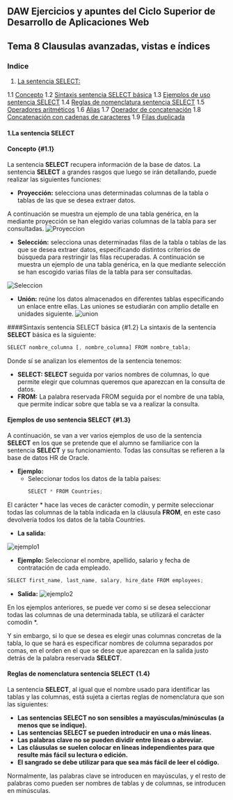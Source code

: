 ## DAW Ejercicios y apuntes del Ciclo Superior de Desarrollo de Aplicaciones Web

## Tema 8 Clausulas avanzadas, vistas e índices

### Indice
1. [La sentencia SELECT:](#1.-La-sentencia-SELECT) 

  1.1 [Concepto](#1.1)
    1.2 [Sintaxis sentencia SELECT básica](#1.2)
    1.3 [Ejemplos de uso sentencia SELECT](#1.3)
    1.4 [Reglas de nomenclatura sentencia SELECT](#1.4)
    1.5 [Operadores aritméticos](#1.5)
    1.6 [Alias](#1.6)
    1.7 [Operador de concatenación](#1.7)
    1.8 [Concatenación con cadenas de caracteres](#1.8)
    1.9 [Filas duplicada](#1.9)


#### 1.La sentencia SELECT

#### Concepto {#1.1}
La sentencia **SELECT** recupera información de la base de datos.
La sentencia **SELECT** a grandes rasgos que luego se irán detallando, puede realizar las siguientes funciones: 
 - **Proyección:** selecciona unas determinadas columnas de la tabla o tablas de las que se desea extraer datos.

A continuación se muestra un ejemplo de una tabla genérica, en la mediante proyección se han elegido varias columnas de la tabla para ser consultadas.
 ![Proyeccion](https://user-images.githubusercontent.com/23047899/54551415-57f01600-49ae-11e9-81b1-295132fd23a7.PNG)

 - **Selección:** selecciona unas determinadas filas de la tabla o tablas de las que se desea extraer datos, especificando distintos criterios de búsqueda para restringir las filas recuperadas. 
A continuación se muestra un ejemplo de una tabla genérica, en la que mediante selección se han escogido varias filas de la tabla para ser consultadas.

 ![Seleccion](https://user-images.githubusercontent.com/23047899/54551462-735b2100-49ae-11e9-932e-98a993cbd37a.PNG)

- **Unión:** reúne los datos almacenados en diferentes tablas especificando un enlace entre ellas. Las uniones se estudiarán con amplio detalle en unidades siguiente.
![union](https://user-images.githubusercontent.com/23047899/54551523-8f5ec280-49ae-11e9-9064-5e15eb33dc35.PNG)

####Sintaxis sentencia SELECT básica {#1.2}
La sintaxis de la sentencia **SELECT** básica es la siguiente:
```js
SELECT nombre_columna [, nombre_columna] FROM nombre_tabla;
``` 
Donde sí se analizan los elementos de la sentencia tenemos:
- **SELECT: SELECT** seguida por varios nombres de columnas, lo que permite elegir que columnas queremos que aparezcan en la consulta de datos. 
- **FROM:** La palabra reservada FROM seguida por el nombre de una tabla, que permite indicar sobre que tabla se va a realizar la consulta. 

#### Ejemplos de uso sentencia SELECT {#1.3} 
A continuación, se van a ver varios ejemplos de uso de la sentencia **SELECT** en los que se pretende que el alumno se familiarice con la sentencia **SELECT** y su funcionamiento. Todas las consultas se refieren a la base de datos HR de Oracle.

- **Ejemplo:** 
    - Seleccionar todos los datos de la tabla países:
        ```js
        SELECT * FROM Countries;
        ``` 
El carácter * hace las veces de carácter comodín, y permite seleccionar todas las columnas de la tabla indicada en la cláusula **FROM**, en este caso devolvería todos los datos de la tabla Countries. 
- **La salida:** 
    
![ejemplo1](https://user-images.githubusercontent.com/23047899/54552040-7e628100-49af-11e9-8262-78a82e8de472.PNG)
- **Ejemplo:**
Seleccionar el nombre, apellido, salario y fecha de contratación de cada empleado. 
```js 
SELECT first_name, last_name, salary, hire_date FROM employees; 
```
 
- **Salida:**
![ejemplo2](https://user-images.githubusercontent.com/23047899/54552127-a9e56b80-49af-11e9-9fe1-2f4eccb1c92f.png)

En los ejemplos anteriores, se puede ver como si se desea seleccionar todas las columnas de una determinada tabla, se utilizará el carácter comodín *. 

Y sin embargo, si lo que se desea es elegir unas columnas concretas de la tabla, lo que se hará es especificar nombres de columna separados por comas, en el orden en el que se dese que aparezcan en la salida justo detrás de la palabra reservada **SELECT**. 
#### Reglas de nomenclatura sentencia SELECT {1.4}

La sentencia **SELECT**, al igual que el nombre usado para identificar las tablas y las columnas, está sujeta a ciertas reglas de nomenclatura que son las siguientes: 
- **Las sentencias SELECT no son sensibles a mayúsculas/minúsculas (a menos que se indique).**
- **Las sentencias SELECT se pueden introducir en una o más líneas.**
- **Las palabras clave no se pueden dividir entre líneas o abreviar.**
- **Las cláusulas se suelen colocar en líneas independientes para que resulte más fácil su lectura o edición.**
- **El sangrado se debe utilizar para que sea más fácil de leer el código.** 

Normalmente, las palabras clave se introducen en mayúsculas, y el resto de palabras como pueden ser nombres de tablas y de columnas, se introducen en minúsculas.
